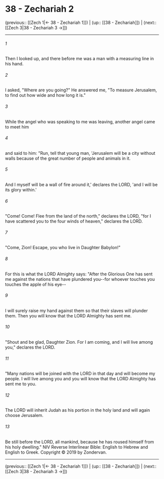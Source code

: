 # 38 - Zechariah 2

(previous:: [[Zech 1|← 38 - Zechariah 1]]) | (up:: [[38 - Zechariah]]) | (next:: [[Zech 3|38 - Zechariah 3 →]])

***


###### 1 
Then I looked up, and there before me was a man with a measuring line in his hand. 

###### 2 
I asked, "Where are you going?" He answered me, "To measure Jerusalem, to find out how wide and how long it is." 

###### 3 
While the angel who was speaking to me was leaving, another angel came to meet him 

###### 4 
and said to him: "Run, tell that young man, 'Jerusalem will be a city without walls because of the great number of people and animals in it. 

###### 5 
And I myself will be a wall of fire around it,' declares the LORD, 'and I will be its glory within.' 

###### 6 
"Come! Come! Flee from the land of the north," declares the LORD, "for I have scattered you to the four winds of heaven," declares the LORD. 

###### 7 
"Come, Zion! Escape, you who live in Daughter Babylon!" 

###### 8 
For this is what the LORD Almighty says: "After the Glorious One has sent me against the nations that have plundered you--for whoever touches you touches the apple of his eye-- 

###### 9 
I will surely raise my hand against them so that their slaves will plunder them. Then you will know that the LORD Almighty has sent me. 

###### 10 
"Shout and be glad, Daughter Zion. For I am coming, and I will live among you," declares the LORD. 

###### 11 
"Many nations will be joined with the LORD in that day and will become my people. I will live among you and you will know that the LORD Almighty has sent me to you. 

###### 12 
The LORD will inherit Judah as his portion in the holy land and will again choose Jerusalem. 

###### 13 
Be still before the LORD, all mankind, because he has roused himself from his holy dwelling." NIV Reverse Interlinear Bible: English to Hebrew and English to Greek. Copyright © 2019 by Zondervan.

***

(previous:: [[Zech 1|← 38 - Zechariah 1]]) | (up:: [[38 - Zechariah]]) | (next:: [[Zech 3|38 - Zechariah 3 →]])

